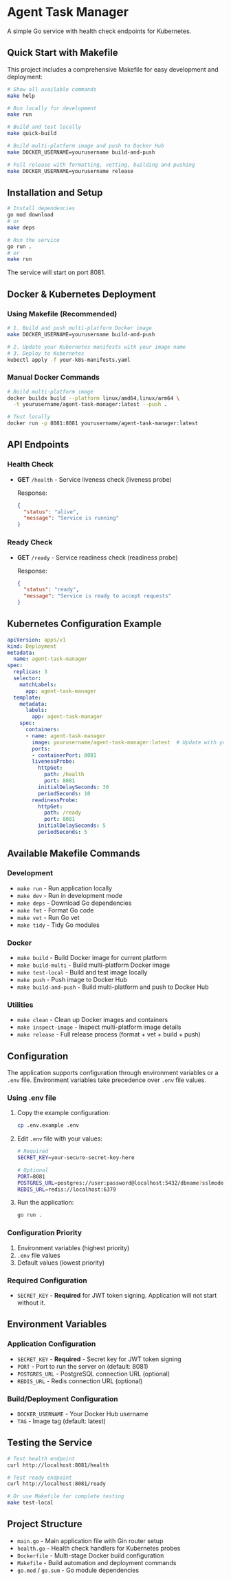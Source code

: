# Agent Task Manager

A simple Go service with health check endpoints for Kubernetes.

## Quick Start with Makefile

This project includes a comprehensive Makefile for easy development and deployment:

```bash
# Show all available commands
make help

# Run locally for development
make run

# Build and test locally
make quick-build

# Build multi-platform image and push to Docker Hub
make DOCKER_USERNAME=yourusername build-and-push

# Full release with formatting, vetting, building and pushing
make DOCKER_USERNAME=yourusername release
```

## Installation and Setup

```bash
# Install dependencies
go mod download
# or
make deps

# Run the service
go run .
# or 
make run
```

The service will start on port 8081.

## Docker & Kubernetes Deployment

### Using Makefile (Recommended)

```bash
# 1. Build and push multi-platform Docker image
make DOCKER_USERNAME=yourusername build-and-push

# 2. Update your Kubernetes manifests with your image name
# 3. Deploy to Kubernetes
kubectl apply -f your-k8s-manifests.yaml
```

### Manual Docker Commands

```bash
# Build multi-platform image
docker buildx build --platform linux/amd64,linux/arm64 \
  -t yourusername/agent-task-manager:latest --push .

# Test locally
docker run -p 8081:8081 yourusername/agent-task-manager:latest
```

## API Endpoints

### Health Check
- **GET** `/health` - Service liveness check (liveness probe)
  
  Response:
  ```json
  {
    "status": "alive",
    "message": "Service is running"
  }
  ```

### Ready Check
- **GET** `/ready` - Service readiness check (readiness probe)
  
  Response:
  ```json
  {
    "status": "ready",
    "message": "Service is ready to accept requests"
  }
  ```

## Kubernetes Configuration Example

```yaml
apiVersion: apps/v1
kind: Deployment
metadata:
  name: agent-task-manager
spec:
  replicas: 3
  selector:
    matchLabels:
      app: agent-task-manager
  template:
    metadata:
      labels:
        app: agent-task-manager
    spec:
      containers:
      - name: agent-task-manager
        image: yourusername/agent-task-manager:latest  # Update with your Docker Hub username
        ports:
        - containerPort: 8081
        livenessProbe:
          httpGet:
            path: /health
            port: 8081
          initialDelaySeconds: 30
          periodSeconds: 10
        readinessProbe:
          httpGet:
            path: /ready
            port: 8081
          initialDelaySeconds: 5
          periodSeconds: 5
```

## Available Makefile Commands

### Development
- `make run` - Run application locally
- `make dev` - Run in development mode
- `make deps` - Download Go dependencies
- `make fmt` - Format Go code
- `make vet` - Run Go vet
- `make tidy` - Tidy Go modules

### Docker
- `make build` - Build Docker image for current platform
- `make build-multi` - Build multi-platform Docker image
- `make test-local` - Build and test image locally
- `make push` - Push image to Docker Hub
- `make build-and-push` - Build multi-platform and push to Docker Hub

### Utilities
- `make clean` - Clean up Docker images and containers
- `make inspect-image` - Inspect multi-platform image details
- `make release` - Full release process (format + vet + build + push)

## Configuration

The application supports configuration through environment variables or a `.env` file. Environment variables take precedence over `.env` file values.

### Using .env file

1. Copy the example configuration:
   ```bash
   cp .env.example .env
   ```

2. Edit `.env` file with your values:
   ```bash
   # Required
   SECRET_KEY=your-secure-secret-key-here
   
   # Optional
   PORT=8081
   POSTGRES_URL=postgres://user:password@localhost:5432/dbname?sslmode=disable
   REDIS_URL=redis://localhost:6379
   ```

3. Run the application:
   ```bash
   go run .
   ```

### Configuration Priority

1. Environment variables (highest priority)
2. `.env` file values
3. Default values (lowest priority)

### Required Configuration

- `SECRET_KEY` - **Required** for JWT token signing. Application will not start without it.

## Environment Variables

### Application Configuration
- `SECRET_KEY` - **Required** - Secret key for JWT token signing
- `PORT` - Port to run the server on (default: 8081)
- `POSTGRES_URL` - PostgreSQL connection URL (optional)
- `REDIS_URL` - Redis connection URL (optional)

### Build/Deployment Configuration
- `DOCKER_USERNAME` - Your Docker Hub username
- `TAG` - Image tag (default: latest)

## Testing the Service

```bash
# Test health endpoint
curl http://localhost:8081/health

# Test ready endpoint
curl http://localhost:8081/ready

# Or use Makefile for complete testing
make test-local
```

## Project Structure

- `main.go` - Main application file with Gin router setup
- `health.go` - Health check handlers for Kubernetes probes
- `Dockerfile` - Multi-stage Docker build configuration
- `Makefile` - Build automation and deployment commands
- `go.mod` / `go.sum` - Go module dependencies 